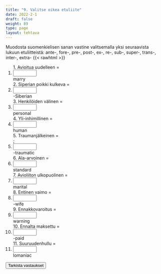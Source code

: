```yaml
---
title: "9. Valitse oikea etuliite"
date: 2022-2-1
draft: false
weight: 89
type: page
layout: tehtava
---
```


Muodosta suomenkielisen sanan vastine valitsemalla yksi seuraavista lukuun etuliitteistä: ante-, fore-, pre-, post-, ex-, re-, sub-, super-, trans-, inter-, extra- 
{{< rawhtml >}}
<div class="tehtava">
<form autocomplete="off">
  <ol>
  
<section>
1. Avioitua uudelleen = &nbsp;<br class="flex visible md:hidden lg:hidden"><li><input id="q1" type="text"/><span></span></li>marry
</section>
<section>
2. Siperian poikki kulkeva = &nbsp;<br class="flex visible md:hidden lg:hidden"><li><input id="q2" type="text"/><span></span></li>-Siberian
</section>
<section>
3. Henkilöiden välinen = &nbsp;<br class="flex visible md:hidden lg:hidden"><li><input id="q3" type="text"/><span></span></li>personal
</section>
<section>
4. Yli-inhimillinen = &nbsp;<br class="flex visible md:hidden lg:hidden"><li><input id="q4" type="text"/><span></span></li>human
</section>
<section>
5. Traumanjälkeinen  = &nbsp<br class="flex visible md:hidden lg:hidden">;<li><input id="q5" type="text"/><span></span></li>-traumatic
</section>
<section>
6. Ala-arvoinen = &nbsp;<br class="flex visible md:hidden lg:hidden"><li><input id="q6" type="text"/><span></span></li>standard
</section>
<section>
7. Avioliiton ulkopuolinen = &nbsp;<br class="flex visible md:hidden lg:hidden"><li><input id="q7" type="text"/><span></span></li>marital
</section>
<section>
8. Entinen vaimo =  &nbsp;<br class="flex visible md:hidden lg:hidden"><li><input id="q8" type="text"/><span></span></li>-wife
</section>
<section>
9. Ennakkovaroitus = &nbsp;<br class="flex visible md:hidden lg:hidden"><li><input id="q9" type="text"/><span></span></li>warning
</section>
<section>
10. Ennalta maksettu = &nbsp;<br class="flex visible md:hidden lg:hidden"><li><input id="q10" type="text"/><span></span></li>-paid
</section> 
<section>
11. Suuruudenhullu = &nbsp;<br class="flex visible md:hidden lg:hidden"><li><input id="q11" type="text"/><span></span></li>lomaniac
</section> 

</ol>
  
 <link rel="stylesheet" type="text/css" href="/css/kirjoita1.css"/>

<div id="buttonWrapper">
   <input type="submit" id="submit" value="Tarkista vastaukset" />
   </div>
</form>

</div>


<script>
var answers = {
  "q1": ["re"],
  "q2": ["trans"],
  "q3": ["inter"],
  "q4": ["super"],
  "q5": ["post",],
  "q6": ["sub"],
  "q7": ["extra"],
  "q8": ["ex"],
  "q9": ["fore"],
  "q10": ["pre"],
  "q11": ["mega"],
  };

function markAnswers() {
  $("input[type='text']").each(function() {
    console.log($.inArray(this.value, answers[this.id]));
    if ($.inArray(this.value.toLowerCase().trim(), answers[this.id]) === -1) {
      $(this).parent()[0].setAttribute("class", "vaarin");
    } else {
      $(this).parent()[0].setAttribute("class", "oikein");
    }
  })
}

$("form").on("submit", function(e) {
  e.preventDefault();
  markAnswers();
});
</script>

<style>
.tehtava input[type="text"] {
    width: 75px;
    text-align: right;
}
</style>
</rawhtml>